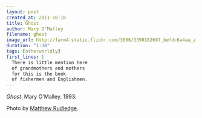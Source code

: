 ```yaml
---
layout: post
created_at: 2011-10-18
title: Ghost
author: Mary O'Malley
filename: ghost
image_url: http://farm4.static.flickr.com/3606/3390162697_befdc6a4aa_z.jpg
duration: "1:30"
tags: [otherworldly]
first_lines: |
  There is little mention here
  of grandmothers and mothers
  for this is the book
  of fishermen and Englishmen.
---
```


_Ghost_.  Mary O'Malley.  1993.

Photo by [Matthew Rudledge](http://www.flickr.com/photos/rutlo/3390162697/).


